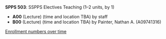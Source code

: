 **SPPS 503**: SSPPS Electives Teaching (1–2 units, by 1)

- **A00** (Lecture) (time and location TBA) by staff
- **B00** (Lecture) (time and location TBA) by Painter, Nathan A. (A09741316)

[Enrollment numbers over time](./SPPS503.tsv)
